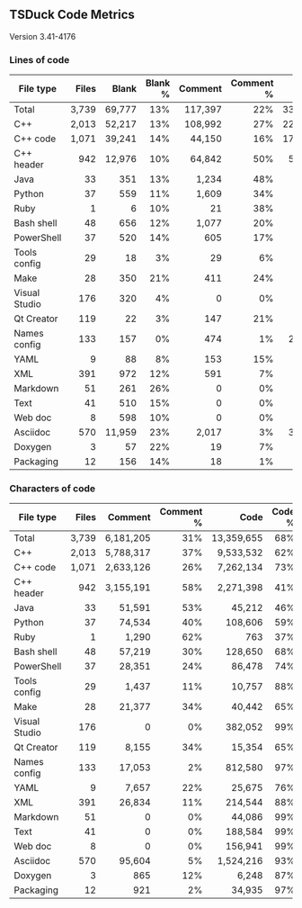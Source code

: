 ## TSDuck Code Metrics

Version 3.41-4176

### Lines of code

| File type     |      Files |      Blank |   Blank % |    Comment | Comment % |       Code |    Code % |      Total |
| ------------- | ---------: | ---------: | --------: | ---------: | --------: | ---------: | --------: | ---------: |
| Total         |      3,739 |     69,777 |       13% |    117,397 |       22% |    330,749 |       63% |    517,923 |
| C++           |      2,013 |     52,217 |       13% |    108,992 |       27% |    229,099 |       58% |    390,308 |
| C++ code      |      1,071 |     39,241 |       14% |     44,150 |       16% |    178,276 |       68% |    261,667 |
| C++ header    |        942 |     12,976 |       10% |     64,842 |       50% |     50,823 |       39% |    128,641 |
| Java          |         33 |        351 |       13% |      1,234 |       48% |        981 |       38% |      2,566 |
| Python        |         37 |        559 |       11% |      1,609 |       34% |      2,491 |       53% |      4,659 |
| Ruby          |          1 |          6 |       10% |         21 |       38% |         28 |       50% |         55 |
| Bash shell    |         48 |        656 |       12% |      1,077 |       20% |      3,438 |       66% |      5,171 |
| PowerShell    |         37 |        520 |       14% |        605 |       17% |      2,345 |       67% |      3,470 |
| Tools config  |         29 |         18 |        3% |         29 |        6% |        433 |       90% |        480 |
| Make          |         28 |        350 |       21% |        411 |       24% |        902 |       54% |      1,663 |
| Visual Studio |        176 |        320 |        4% |          0 |        0% |      7,095 |       95% |      7,415 |
| Qt Creator    |        119 |         22 |        3% |        147 |       21% |        521 |       75% |        690 |
| Names config  |        133 |        157 |        0% |        474 |        1% |     29,847 |       97% |     30,478 |
| YAML          |          9 |         88 |        8% |        153 |       15% |        746 |       75% |        987 |
| XML           |        391 |        972 |       12% |        591 |        7% |      6,018 |       79% |      7,581 |
| Markdown      |         51 |        261 |       26% |          0 |        0% |        737 |       73% |        998 |
| Text          |         41 |        510 |       15% |          0 |        0% |      2,853 |       84% |      3,363 |
| Web doc       |          8 |        598 |       10% |          0 |        0% |      5,025 |       89% |      5,623 |
| Asciidoc      |        570 |     11,959 |       23% |      2,017 |        3% |     37,082 |       72% |     51,058 |
| Doxygen       |          3 |         57 |       22% |         19 |        7% |        178 |       70% |        254 |
| Packaging     |         12 |        156 |       14% |         18 |        1% |        930 |       84% |      1,104 |

### Characters of code

| File type     |      Files |    Comment | Comment % |       Code |    Code % |      Total |
| ------------- | ---------: | ---------: | --------: | ---------: | --------: | ---------: |
| Total         |      3,739 |  6,181,205 |       31% | 13,359,655 |       68% | 19,610,678 |
| C++           |      2,013 |  5,788,317 |       37% |  9,533,532 |       62% | 15,374,066 |
| C++ code      |      1,071 |  2,633,126 |       26% |  7,262,134 |       73% |  9,934,501 |
| C++ header    |        942 |  3,155,191 |       58% |  2,271,398 |       41% |  5,439,565 |
| Java          |         33 |     51,591 |       53% |     45,212 |       46% |     97,154 |
| Python        |         37 |     74,534 |       40% |    108,606 |       59% |    183,723 |
| Ruby          |          1 |      1,290 |       62% |        763 |       37% |      2,059 |
| Bash shell    |         48 |     57,219 |       30% |    128,650 |       68% |    186,525 |
| PowerShell    |         37 |     28,351 |       24% |     86,478 |       74% |    115,349 |
| Tools config  |         29 |      1,437 |       11% |     10,757 |       88% |     12,212 |
| Make          |         28 |     21,377 |       34% |     40,442 |       65% |     62,169 |
| Visual Studio |        176 |          0 |        0% |    382,052 |       99% |    382,388 |
| Qt Creator    |        119 |      8,155 |       34% |     15,354 |       65% |     23,531 |
| Names config  |        133 |     17,053 |        2% |    812,580 |       97% |    829,790 |
| YAML          |          9 |      7,657 |       22% |     25,675 |       76% |     33,420 |
| XML           |        391 |     26,834 |       11% |    214,544 |       88% |    242,350 |
| Markdown      |         51 |          0 |        0% |     44,086 |       99% |     44,347 |
| Text          |         41 |          0 |        0% |    188,584 |       99% |    189,095 |
| Web doc       |          8 |          0 |        0% |    156,941 |       99% |    157,539 |
| Asciidoc      |        570 |     95,604 |        5% |  1,524,216 |       93% |  1,631,779 |
| Doxygen       |          3 |        865 |       12% |      6,248 |       87% |      7,170 |
| Packaging     |         12 |        921 |        2% |     34,935 |       97% |     36,012 |
